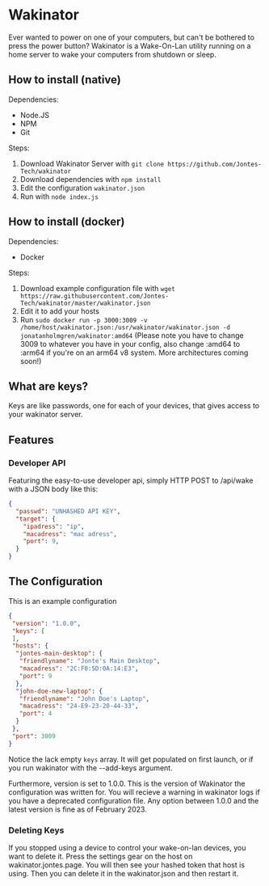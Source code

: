 # Wakinator
Ever wanted to power on one of your computers, but can't be bothered to press the power button?
Wakinator is a Wake-On-Lan utility running on a home server to wake your computers from shutdown or sleep.

## How to install (native)
Dependencies:
- Node.JS
- NPM
- Git

Steps:
1. Download Wakinator Server with `git clone https://github.com/Jontes-Tech/wakinator` 
2. Download dependencies with `npm install` 
3. Edit the configuration `wakinator.json`
4. Run with `node index.js`

## How to install (docker) 
Dependencies:
- Docker

Steps:
1. Download example configuration file with `wget https://raw.githubusercontent.com/Jontes-Tech/wakinator/master/wakinator.json`
2. Edit it to add your hosts
3. Run `sudo docker run -p 3000:3009 -v /home/host/wakinator.json:/usr/wakinator/wakinator.json -d jonatanholmgren/wakinator:amd64` (Please note you have to change 3009 to whatever you have in your config, also change :amd64 to :arm64 if you're on an arm64 v8 system. More architectures coming soon!)

## What are keys?
Keys are like passwords, one for each of your devices, that gives access to your wakinator server.

## Features
### Developer API
Featuring the easy-to-use developer api, simply HTTP POST to /api/wake with a JSON body like this:
```json
{
  "passwd": "UNHASHED API KEY",
  "target": {
    "ipadress": "ip",
    "macadress": "mac adress",
    "port": 9,
  }
}
```

## The Configuration
This is an example configuration
```json
{
 "version": "1.0.0",
 "keys": [
 ],
 "hosts": {
  "jontes-main-desktop": {
   "friendlyname": "Jonte's Main Desktop",
   "macadress": "2C:F0:5D:0A:14:E3",
   "port": 9
  },
  "john-doe-new-laptop": {
   "friendlyname": "John Doe's Laptop",
   "macadress": "24-E9-23-20-44-33",
   "port": 4
  }
 },
 "port": 3009
}
```
Notice the lack empty `keys` array. It will get populated on first launch, or if you run wakinator with the --add-keys argument.

Furthermore, version is set to 1.0.0. This is the version of Wakinator the configuration was written for. You will recieve a warning in wakinator logs if you have a deprecated configuration file. Any option between 1.0.0 and the latest version is fine as of February 2023.

### Deleting Keys
If you stopped using a device to control your wake-on-lan devices, you want to delete it.
Press the settings gear on the host on wakinator.jontes.page. You will then see your hashed token that host is using. Then you can delete it in the wakinator.json and then restart it.  
